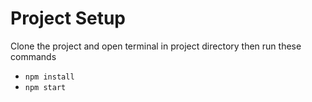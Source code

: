 # Project Setup
Clone the project and open terminal in project directory then run these commands
- `npm install`
- `npm start`


